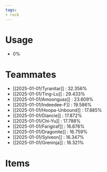 ```yaml
---
tags:
- rock
---
```

# Usage
- 0%
# Teammates
- [[2025-01-01/Tyranitar]] : 32.356%
- [[2025-01-01/Ting-Lu]] : 29.433%
- [[2025-01-01/Amoonguss]] : 23.609%
- [[2025-01-01/Indeedee-F]] : 19.586%
- [[2025-01-01/Hoopa-Unbound]] : 17.885%
- [[2025-01-01/Diancie]] : 17.872%
- [[2025-01-01/Chi-Yu]] : 17.788%
- [[2025-01-01/Farigiraf]] : 16.876%
- [[2025-01-01/Dragonite]] : 16.759%
- [[2025-01-01/Sylveon]] : 16.347%
- [[2025-01-01/Greninja]] : 16.321%
# Items